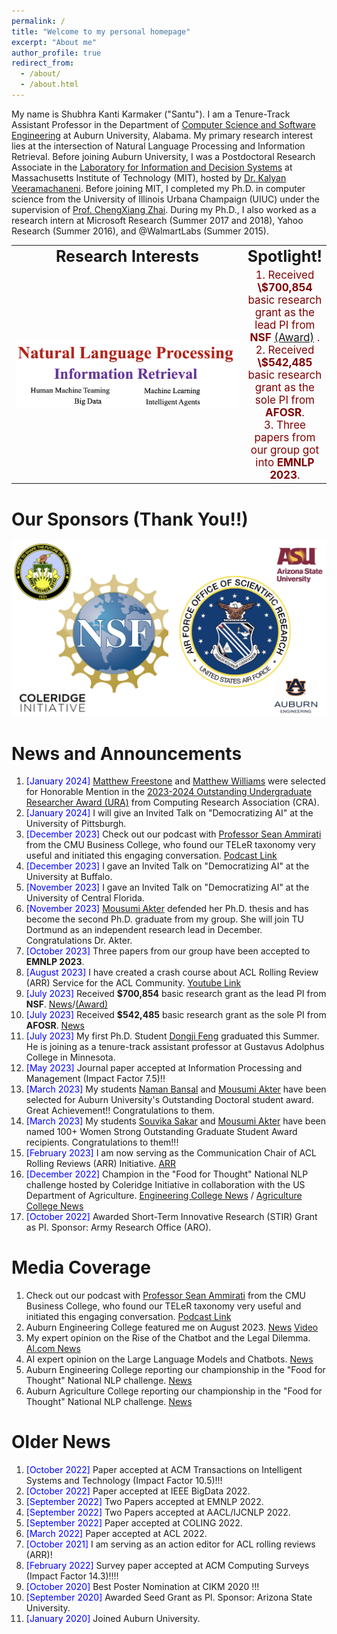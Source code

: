 ```yaml
---
permalink: /
title: "Welcome to my personal homepage"
excerpt: "About me"
author_profile: true
redirect_from: 
  - /about/
  - /about.html
---
```




My name is Shubhra Kanti Karmaker ("Santu"). I am a Tenure-Track Assistant Professor in the Department of [Computer Science and Software Engineering](https://www.eng.auburn.edu/comp/) at Auburn University, Alabama. My primary research interest lies at the intersection of Natural Language Processing and Information Retrieval. Before joining Auburn University, I was a Postdoctoral Research Associate in the [Laboratory for Information and Decision Systems](https://lids.mit.edu/) at Massachusetts Institute of Technology (MIT), hosted by [Dr. Kalyan Veeramachaneni](https://kalyan.lids.mit.edu/). Before joining MIT, I completed my Ph.D. in computer science from the University of Illinois Urbana Champaign (UIUC) under the supervision of [Prof. ChengXiang Zhai](http://czhai.cs.illinois.edu/). During my Ph.D., I also worked as a research intern at Microsoft Research (Summer 2017 and 2018), Yahoo Research (Summer 2016), and @WalmartLabs (Summer 2015).



<table style="border-collapse: collapse; border: none;" align="center">
 <tr style="border: none;">
    <td style="border: none;" align="center"><b style="font-size:25px">Research Interests</b></td>
    <td style="border: none;" align="center"><b style="font-size:25px">Spotlight!</b></td>
 </tr>
 <tr>
    <td style="border: none;" align="center" width="400"> <img src="images/ResearchInterest.png" alt="" /></td>
    <td style="border: none;" align="center"><span style="color:maroon; font-size:17px"> 
    	1. Received <b>\$700,854</b> basic research grant as the lead PI from <b>NSF</b> <a href="https://www.nsf.gov/awardsearch/showAward?AWD_ID=2302974&HistoricalAwards=false" target="_blank">(Award)</a> .<br/>
    	2. Received <b>\$542,485</b> basic research grant as the sole PI from <b>AFOSR</b>.<br/>
	3. Three papers from our group got into <b>EMNLP 2023</b>.<br/></span>
    </td>
 </tr>
</table>


Our Sponsors (Thank You!!)
======================
![Sponsor](/images/Sponsor.png)


News and Announcements
======================
1. <span style="color:blue">[January 2024] </span> <a href="https://www.linkedin.com/in/matthew-freestone-7b75381b9/" target="_blank">Matthew Freestone<a> and <a href="https://www.linkedin.com/in/matthew-c-williams-jr/" target="_blank">Matthew Williams</a> were selected for Honorable Mention in the <a href="https://cra.org/about/awards/outstanding-undergraduate-researcher-award/" target="_blank">2023-2024 Outstanding Undergraduate Researcher Award (URA)</a> from Computing Research Association (CRA).
1. <span style="color:blue">[January 2024] </span> I will give an Invited Talk on "Democratizing AI" at the University of Pittsburgh.
1. <span style="color:blue">[December 2023] </span>Check out our podcast with <a href="https://www.cmu.edu/tepper/faculty-and-research/faculty-by-area/profiles/ammirati-sean.html" target="_blank">Professor Sean Ammirati</a> from the CMU Business College, who found our TELeR taxonomy very useful and initiated this engaging conversation. <a href="https://agilegiants.seanammirati.com/improve-your-llm-prompts-decoding-the-teler-taxonomy/" target="_blank">Podcast Link</a>
1. <span style="color:blue">[December 2023] </span> I gave an Invited Talk on "Democratizing AI" at the University at Buffalo.
1. <span style="color:blue">[November 2023] </span> I gave an Invited Talk on "Democratizing AI" at the University of Central Florida.
1. <span style="color:blue">[November 2023] </span><a href="https://sites.google.com/view/mousumi-akter" target="_blank">Mousumi Akter</a> defended her Ph.D. thesis and has become the second Ph.D. graduate from my group. She will join TU Dortmund as an independent research lead in December. Congratulations Dr. Akter.
1. <span style="color:blue">[October 2023] </span> Three papers from our group have been accepted to <b>EMNLP 2023</b>.
1. <span style="color:blue">[August 2023] </span> I have created a crash course about ACL Rolling Review (ARR) Service for the ACL Community. <a href="https://youtu.be/DaoCLEghXyU" target="_blank">Youtube Link</a>
1. <span style="color:blue">[July 2023] </span>  Received <b>\$700,854</b> basic research grant as the lead PI from <b>NSF</b>. <a href="https://www.eng.auburn.edu/news/2023/08/assistant-professor-in-csse-earns-two-grants.html?fbclid=IwAR0c8lFZCwBQi4e3144agupHGZhyGguNK6K_p_yqVAYFXa_AytOg0pn0NXM" target="_blank">News</a>/<a href="https://www.nsf.gov/awardsearch/showAward?AWD_ID=2302974&HistoricalAwards=false" target="_blank">(Award)</a> 
1. <span style="color:blue">[July 2023] </span>  Received <b>\$542,485</b> basic research grant as the sole PI from <b>AFOSR</b>. <a href="https://www.eng.auburn.edu/news/2023/08/assistant-professor-in-csse-earns-two-grants.html?fbclid=IwAR0c8lFZCwBQi4e3144agupHGZhyGguNK6K_p_yqVAYFXa_AytOg0pn0NXM" target="_blank">News</a>
1. <span style="color:blue">[July 2023] </span> My first Ph.D. Student <a href="https://dzf0023.github.io/" target="_blank">Dongji Feng</a> graduated this Summer. He is joining as a tenure-track assistant professor at Gustavus Adolphus College in Minnesota.
1. <span style="color:blue">[May 2023] </span>  Journal paper accepted at Information Processing and Management (Impact Factor 7.5)!!
1. <span style="color:blue">[March 2023] </span>  My students <a href="https://bnaman50.github.io/" target="_blank">Naman Bansal</a> and <a href="https://sites.google.com/view/mousumi-akter" target="_blank">Mousumi Akter</a> have been selected for Auburn University's Outstanding Doctoral student award. Great Achievement!! Congratulations to them.
1. <span style="color:blue">[March 2023] </span>  My students <a href="https://souvika.github.io/" target="_blank">Souvika Sakar</a> and <a href="https://sites.google.com/view/mousumi-akter" target="_blank">Mousumi Akter</a> have been named 100+ Women Strong Outstanding Graduate Student Award recipients. Congratulations to them!!!
1. <span style="color:blue">[February 2023] </span> I am now serving as the Communication Chair of ACL Rolling Reviews (ARR) Initiative. <a href="https://aclrollingreview.org/people" target="_blank">ARR</a>
1. <span style="color:blue">[December 2022] </span>  Champion in the "Food for Thought" National NLP challenge hosted by Coleridge Initiative in collaboration with the US Department of Agriculture. <a href="https://eng.auburn.edu/news/2022/11/auburn-big-data-team-wins-coleridge-second-round" target="_blank">Engineering College News</a>  / <a href="https://agriculture.auburn.edu/feature/faculty-team-places-first-in-usda-challenge/" target="_blank">Agriculture College News</a> 
1. <span style="color:blue">[October 2022] </span>  Awarded Short-Term Innovative Research (STIR) Grant as PI. Sponsor: Army Research Office (ARO).



Media Coverage
======================
1. Check out our podcast with <a href="https://www.cmu.edu/tepper/faculty-and-research/faculty-by-area/profiles/ammirati-sean.html" target="_blank">Professor Sean Ammirati</a> from the CMU Business College, who found our TELeR taxonomy very useful and initiated this engaging conversation. <a href="https://agilegiants.seanammirati.com/improve-your-llm-prompts-decoding-the-teler-taxonomy/" target="_blank">Podcast Link</a>
1. Auburn Engineering College featured me on August 2023. <a href="https://www.eng.auburn.edu/news/2023/08/assistant-professor-in-csse-earns-two-grants.html?fbclid=IwAR0c8lFZCwBQi4e3144agupHGZhyGguNK6K_p_yqVAYFXa_AytOg0pn0NXM" target="_blank">News</a> <a href="https://twitter.com/AuburnEngineers/status/1687554579372851201?s=20" target="_blank">Video</a>
1. My expert opinion on the Rise of the Chatbot and the Legal Dilemma. <a href="https://www.al.com/news/2023/03/rise-of-the-chatbot-alabama-lawmakers-confront-questions-about-artificial-intelligence.html" target="_blank">Al.com News</a>
1. AI expert opinion on the Large Language Models and Chatbots. <a href="https://www.eng.auburn.edu/news/2023/03/artificial-intelligence-expert-in-csse-weighs-in-on-the-rise-of-chatbots.html" target="_blank">News</a>
1. Auburn Engineering College reporting our championship in the "Food for Thought" National NLP challenge. <a href="https://eng.auburn.edu/news/2022/11/auburn-big-data-team-wins-coleridge-second-round" target="_blank">News</a>
1. Auburn Agriculture College reporting our championship in the "Food for Thought" National NLP challenge. <a href="https://agriculture.auburn.edu/feature/faculty-team-places-first-in-usda-challenge/" target="_blank">News</a>



Older News
======================
1. <span style="color:blue">[October 2022] </span>  Paper accepted at ACM Transactions on Intelligent Systems and Technology (Impact Factor 10.5)!!!
1. <span style="color:blue">[October 2022] </span>  Paper accepted at IEEE BigData 2022.
1. <span style="color:blue">[September 2022] </span>  Two Papers accepted at EMNLP 2022.
1. <span style="color:blue">[September 2022] </span>  Two Papers accepted at AACL/IJCNLP 2022.
1. <span style="color:blue">[September 2022] </span>  Paper accepted at COLING 2022.
1. <span style="color:blue">[March 2022] </span>  Paper accepted at ACL 2022.
1. <span style="color:blue">[October 2021] </span>  I am serving as an action editor for ACL rolling reviews (ARR)!
1. <span style="color:blue">[February 2022] </span>  Survey paper accepted at ACM Computing Surveys (Impact Factor 14.3)!!!!
1. <span style="color:blue">[October 2020] </span>  Best Poster Nomination at CIKM 2020 !!!
1. <span style="color:blue">[September 2020] </span>  Awarded Seed Grant as PI. Sponsor: Arizona State University.
1. <span style="color:blue">[January 2020] </span>  Joined Auburn University.<br/><br/>
<br/><br/>





